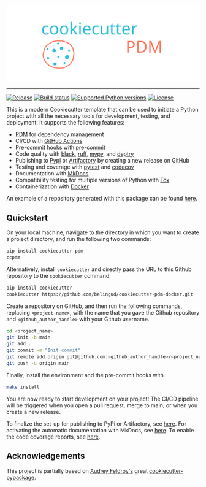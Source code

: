 

<p align="center">
  <img width="600" src="static/cookiecutter.svg">
</p style = "margin-bottom: 2rem;">
<style>
  .md-typeset h1,
  .md-content__button {
    display: none;
  }
</style>

---

[![Release](https://img.shields.io/github/v/release/belingud/cookiecutter-pdm-docker)](https://pypi.org/project/cookiecutter-pdm/)
[![Build status](https://img.shields.io/github/actions/workflow/status/belingud/cookiecutter-pdm-docker/main.yml?branch=main)](https://github.com/belingud/cookiecutter-pdm-docker/actions/workflows/main.yml?query=branch%3Amain)
[![Supported Python versions](https://img.shields.io/pypi/pyversions/cookiecutter-pdm)](https://pypi.org/project/cookiecutter-pdm/)
[![License](https://img.shields.io/github/license/belingud/cookiecutter-pdm-docker)](https://img.shields.io/github/license/belingud/cookiecutter-pdm-docker)

This is a modern Cookiecutter template that can be used to initiate a Python project with all the necessary tools for development, testing, and deployment. It supports the following features:

- [PDM](https://pdm.fming.dev/latest/) for dependency management
- CI/CD with [GitHub Actions](https://github.com/features/actions)
- Pre-commit hooks with [pre-commit](https://pre-commit.com/)
- Code quality with [black](https://pypi.org/project/black/), [ruff](https://github.com/charliermarsh/ruff), [mypy](https://mypy.readthedocs.io/en/stable/), and [deptry](https://github.com/fpgmaas/deptry/)
- Publishing to [Pypi](https://pypi.org) or [Artifactory](https://jfrog.com/artifactory) by creating a new release on GitHub
- Testing and coverage with [pytest](https://docs.pytest.org/en/7.1.x/) and [codecov](https://about.codecov.io/)
- Documentation with [MkDocs](https://www.mkdocs.org/)
- Compatibility testing for multiple versions of Python with [Tox](https://tox.wiki/en/latest/)
- Containerization with [Docker](https://www.docker.com/)

An example of a repository generated with this package can be found [here](https://github.com/belingud/cookiecutter-pdm-docker-example).

## Quickstart

On your local machine, navigate to the directory in which you want to
create a project directory, and run the following two commands:

``` bash
pip install cookiecutter-pdm
ccpdm
```

Alternatively, install `cookiecutter` and directly pass the URL to this
Github repository to the `cookiecutter` command:

``` bash
pip install cookiecutter
cookiecutter https://github.com/belingud/cookiecutter-pdm-docker.git
```

Create a repository on GitHub, and then run the following commands, replacing `<project-name>`, with the name that you gave the Github repository and
`<github_author_handle>` with your Github username.

``` bash
cd <project_name>
git init -b main
git add .
git commit -m "Init commit"
git remote add origin git@github.com:<github_author_handle>/<project_name>.git
git push -u origin main
```

Finally, install the environment and the pre-commit hooks with

```bash
make install
```

You are now ready to start development on your project! The CI/CD
pipeline will be triggered when you open a pull request, merge to main,
or when you create a new release.

To finalize the set-up for publishing to PyPi or Artifactory, see [here](./features/publishing.md#set-up-for-pypi). For activating the automatic documentation with MkDocs, see [here](./features/mkdocs.md#enabling-the-documentation-on-github). To enable the code coverage reports, see [here](./features/codecov).

## Acknowledgements

This project is partially based on [Audrey
Feldroy's](https://github.com/audreyfeldroy) great
[cookiecutter-pypackage](https://github.com/audreyfeldroy/cookiecutter-pypackage).

